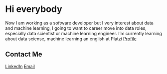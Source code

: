 # Hi everybody
Now I am working as a software developer but I very interest about data and machine learning, I going to want to career move into data roles, especially data scientist or machine learning engineer.
I’m currently learning about data sciense, machine learning an english at Platzi [Profile](https://platzi.com/p/emaatomas/)

## Contact Me
[LinkedIn](https://www.linkedin.com/in/emaatomas)
[Email](tomassergioemanuel@gmail.com)

